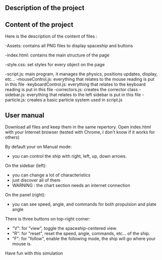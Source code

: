 ## Description of the project

## Content of the project



Here is the description of the content of files :

-Assets: contains all PNG files to display spaceship and buttons

-index.html: contains the main structure of the page

-style.css: set styles for every object on the page

-script.js: main program, it manages the physics, positions updates, display, etc...
-mouseControl.js: everything that relates to the mouse reading is put in this file
-keyboardControl.js: everything that relates to the keyboard reading is put in this file
-correctors.js: creates the corrector class
-sidebar.js: everything that relates to the left sidebar is put in this file
-particle.js: creates a basic particle system used in script.js



## User manual

Download all files and keep them in the same repertory.
Open index.html with your Internet browser (tested with Chrome, I don't know if it works for others)

By default your on Manual mode:
  - you can control the ship with right, left, up, down arrows.

On the sidebar (left):
  - you can change a lot of characteristics
  - just discover all of them
  - WARNING : the chart section needs an internet connection

On the panel (right):
  - you can see speed, angle, and commands for both propulsion and plate angle

There is three buttons on top-right corner:
  - "V": for "view", toggle the spaceship-centered view.
  - "R": for "reset", reset the speed, angle, commands, etc... of the ship.
  - "F": for "follow", enable the following mode, the ship will go where your mouse is.

Have fun with this simulation
